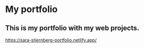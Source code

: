 # My portfolio
## This is my portfolio with my web projects.

https://sara-stjernberg-portfolio.netlify.app/
